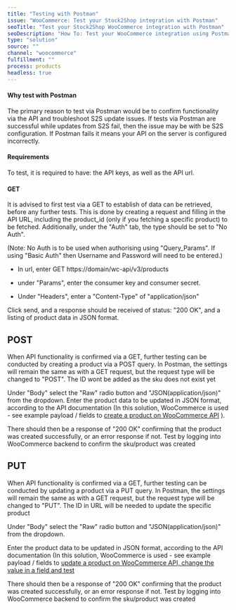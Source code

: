 ```yaml
---
title: "Testing with Postman"
issue: "WooCommerce: Test your Stock2Shop integration with Postman"
seoTitle: "Test your Stock2Shop WooCommerce integration with Postman"
seoDescription: "How To: Test your WooCommerce integration using Postman"
type: "solution"
source: ""
channel: "woocommerce"
fulfillment: ""
process: products
headless: true
---
```


#### Why test with Postman 

The primary reason to test via Postman would be to confirm functionality via the API and troubleshoot S2S update issues. If tests via Postman are successful while updates from S2S fail, then the issue may be with be S2S configuration. If Postman fails it means your API on the server is configured incorrectly.

#### Requirements

To test, it is required to have: the API keys, as well as the API url.

#### GET

It is advised to first test via a GET to establish of data can be retrieved, before any further tests. This is done by creating a request and filling in the API URL, including the product_id (only if you fetching a specific product) to be fetched. Additionally, under the "Auth" tab, the type should be set to "No Auth". 

(Note: No Auth is to be used when authorising using "Query_Params". If using "Basic Auth" then Username and Password will need to be entered.)

- In url, enter GET https://domain/wc-api/v3/products

- under "Params", enter the consumer key and consumer secret.
- Under "Headers", enter a "Content-Type" of "application/json"


Click send, and a response should be received of status: "200 OK", and a listing of product data in JSON format.


## POST

When API functionality is confirmed via a GET, further testing can be conducted by creating a product via a POST query.
In Postman, the settings will remain the same as with a GET request, but the request type will be changed to "POST". The ID wont be added as the sku does not exist yet


Under "Body" select the "Raw" radio button and "JSON(application/json)" from the dropdown.
Enter the product data to be updated in JSON format, according to the API documentation (In this solution, WooCommerce is used - see example payload / fields to [create a product on WooCommerce API](https://woocommerce.github.io/woocommerce-rest-api-docs/#create-a-product) ). 



There should then be a response of "200 OK" confirming that the product was created successfully, or an error response if not. Test by logging into WooCommerce backend to confirm the sku/product was created

## PUT

When API functionality is confirmed via a GET, further testing can be conducted by updating a product via a PUT query.
In Postman, the settings will remain the same as with a GET request, but the request type will be changed to "PUT". The ID in URL will be needed to update the specific product


Under "Body" select the "Raw" radio button and "JSON(application/json)" from the dropdown.

Enter the product data to be updated in JSON format, according to the API documentation (In this solution, WooCommerce is used - see example payload / fields to [update a product on WooCommerce API, change the value in a field  and test](https://woocommerce.github.io/woocommerce-rest-api-docs/#update-a-product) 


There should then be a response of "200 OK" confirming that the product was created successfully, or an error response if not. Test by logging into WooCommerce backend to confirm the sku/product was created